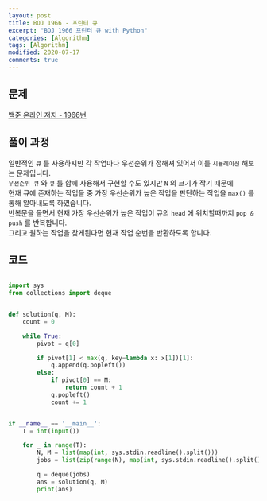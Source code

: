 ```yaml
---
layout: post
title: BOJ 1966 - 프린터 큐
excerpt: "BOJ 1966 프린터 큐 with Python"
categories: [Algorithm]
tags: [Algorithm]
modified: 2020-07-17
comments: true
---
```


## 문제
[백준 온라인 저지 - 1966번](https://www.acmicpc.net/problem/1966)


## 풀이 과정
일반적인 `큐` 를 사용하지만 각 작업마다 우선순위가 정해져 있어서 이를 `시뮬레이션` 해보는 문제입니다. <br>
`우선순위 큐` 와 `큐` 를 함께 사용해서 구현할 수도 있지만 `N` 의 크기가 작기 때문에 <br>
현재 큐에 존재하는 작업들 중 가장 우선순위가 높은 작업을 판단하는 작업을 `max()` 를 통해 알아내도록 하였습니다. <br> 
반복문을 돌면서 현재 가장 우선순위가 높은 작업이 큐의 `head` 에 위치할때까지 `pop & push` 를 반복합니다. <br>
그리고 원하는 작업을 찾게된다면 현재 작업 순번을 반환하도록 합니다. <br>


## 코드

~~~ python

import sys
from collections import deque


def solution(q, M):
    count = 0

    while True:
        pivot = q[0]

        if pivot[1] < max(q, key=lambda x: x[1])[1]:
            q.append(q.popleft())
        else:
            if pivot[0] == M:
                return count + 1
            q.popleft()
            count += 1


if __name__ == '__main__':
    T = int(input())

    for _ in range(T):
        N, M = list(map(int, sys.stdin.readline().split()))
        jobs = list(zip(range(N), map(int, sys.stdin.readline().split())))

        q = deque(jobs)
        ans = solution(q, M)
        print(ans)


~~~